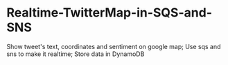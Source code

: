 # Realtime-TwitterMap-in-SQS-and-SNS
Show tweet's text, coordinates and sentiment on google map; Use sqs and sns to make it realtime; Store data in DynamoDB
